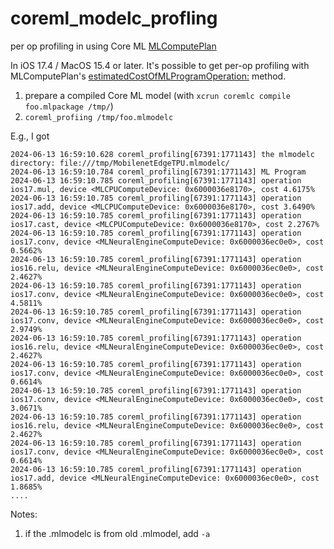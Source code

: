 # coreml_modelc_profling
per op profiling in using Core ML [MLComputePlan](https://developer.apple.com/documentation/coreml/mlcomputeplan-85vdw?language=objc)

In iOS 17.4 / MacOS 15.4 or later. It's possible to get per-op profiling with MLComputePlan's [estimatedCostOfMLProgramOperation:](https://developer.apple.com/documentation/coreml/mlcomputeplan-85vdw/estimatedcostofmlprogramoperation:?language=objc) method.

1. prepare a compiled Core ML model (with `xcrun coremlc compile foo.mlpackage /tmp/`)
2. `coreml_profiing /tmp/foo.mlmodelc`

E.g., I got 
```
2024-06-13 16:59:10.628 coreml_profiling[67391:1771143] the mlmodelc directory: file:///tmp/MobilenetEdgeTPU.mlmodelc/ 
2024-06-13 16:59:10.784 coreml_profiling[67391:1771143] ML Program 
2024-06-13 16:59:10.785 coreml_profiling[67391:1771143] operation ios17.mul, device <MLCPUComputeDevice: 0x6000036e8170>, cost 4.6175%
2024-06-13 16:59:10.785 coreml_profiling[67391:1771143] operation ios17.add, device <MLCPUComputeDevice: 0x6000036e8170>, cost 3.6490%
2024-06-13 16:59:10.785 coreml_profiling[67391:1771143] operation ios17.cast, device <MLCPUComputeDevice: 0x6000036e8170>, cost 2.2767%
2024-06-13 16:59:10.785 coreml_profiling[67391:1771143] operation ios17.conv, device <MLNeuralEngineComputeDevice: 0x6000036ec0e0>, cost 0.5662%
2024-06-13 16:59:10.785 coreml_profiling[67391:1771143] operation ios16.relu, device <MLNeuralEngineComputeDevice: 0x6000036ec0e0>, cost 2.4627%
2024-06-13 16:59:10.785 coreml_profiling[67391:1771143] operation ios17.conv, device <MLNeuralEngineComputeDevice: 0x6000036ec0e0>, cost 4.5811%
2024-06-13 16:59:10.785 coreml_profiling[67391:1771143] operation ios17.conv, device <MLNeuralEngineComputeDevice: 0x6000036ec0e0>, cost 2.9749%
2024-06-13 16:59:10.785 coreml_profiling[67391:1771143] operation ios16.relu, device <MLNeuralEngineComputeDevice: 0x6000036ec0e0>, cost 2.4627%
2024-06-13 16:59:10.785 coreml_profiling[67391:1771143] operation ios17.conv, device <MLNeuralEngineComputeDevice: 0x6000036ec0e0>, cost 0.6614%
2024-06-13 16:59:10.785 coreml_profiling[67391:1771143] operation ios17.conv, device <MLNeuralEngineComputeDevice: 0x6000036ec0e0>, cost 3.0671%
2024-06-13 16:59:10.785 coreml_profiling[67391:1771143] operation ios16.relu, device <MLNeuralEngineComputeDevice: 0x6000036ec0e0>, cost 2.4627%
2024-06-13 16:59:10.785 coreml_profiling[67391:1771143] operation ios17.conv, device <MLNeuralEngineComputeDevice: 0x6000036ec0e0>, cost 0.6614%
2024-06-13 16:59:10.785 coreml_profiling[67391:1771143] operation ios17.add, device <MLNeuralEngineComputeDevice: 0x6000036ec0e0>, cost 1.8685%
....
```

Notes:
1. if the .mlmodelc is from old .mlmodel, add `-a` 
